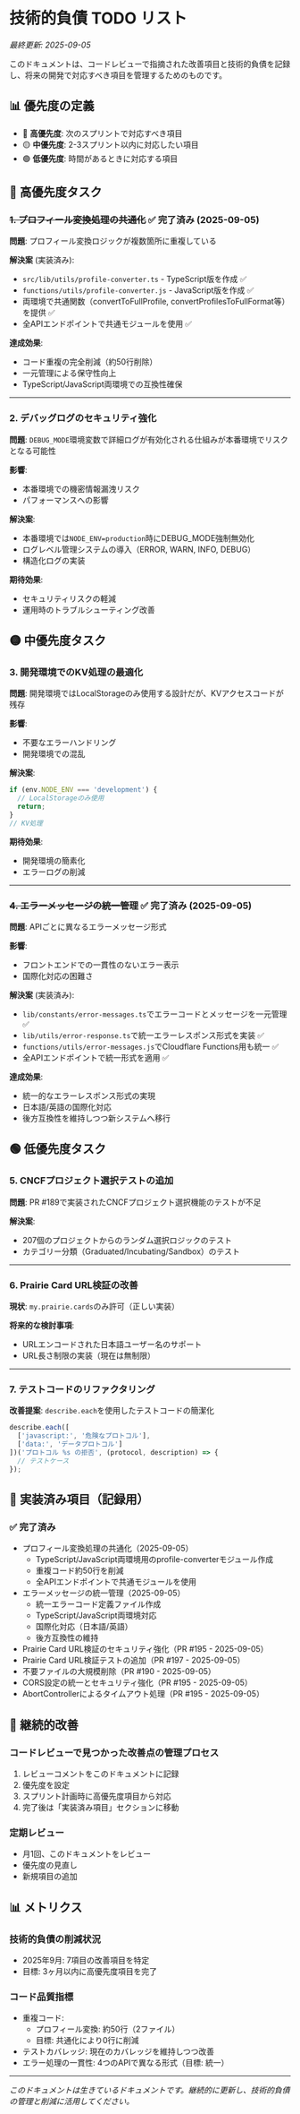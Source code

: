 # 技術的負債 TODO リスト

*最終更新: 2025-09-05*

このドキュメントは、コードレビューで指摘された改善項目と技術的負債を記録し、将来の開発で対応すべき項目を管理するためのものです。

## 📊 優先度の定義

- 🔴 **高優先度**: 次のスプリントで対応すべき項目
- 🟡 **中優先度**: 2-3スプリント以内に対応したい項目  
- 🟢 **低優先度**: 時間があるときに対応する項目

## 🔴 高優先度タスク

### ~~1. プロフィール変換処理の共通化~~ ✅ 完了済み (2025-09-05)
**問題**: プロフィール変換ロジックが複数箇所に重複している

**解決案** (実装済み):
- `src/lib/utils/profile-converter.ts` - TypeScript版を作成 ✅
- `functions/utils/profile-converter.js` - JavaScript版を作成 ✅
- 両環境で共通関数（convertToFullProfile, convertProfilesToFullFormat等）を提供 ✅
- 全APIエンドポイントで共通モジュールを使用 ✅

**達成効果**: 
- コード重複の完全削減（約50行削除）
- 一元管理による保守性向上
- TypeScript/JavaScript両環境での互換性確保

---

### 2. デバッグログのセキュリティ強化
**問題**: `DEBUG_MODE`環境変数で詳細ログが有効化される仕組みが本番環境でリスクとなる可能性

**影響**:
- 本番環境での機密情報漏洩リスク
- パフォーマンスへの影響

**解決案**:
- 本番環境では`NODE_ENV=production`時にDEBUG_MODE強制無効化
- ログレベル管理システムの導入（ERROR, WARN, INFO, DEBUG）
- 構造化ログの実装

**期待効果**:
- セキュリティリスクの軽減
- 運用時のトラブルシューティング改善

## 🟡 中優先度タスク

### 3. 開発環境でのKV処理の最適化
**問題**: 開発環境ではLocalStorageのみ使用する設計だが、KVアクセスコードが残存

**影響**:
- 不要なエラーハンドリング
- 開発環境での混乱

**解決案**:
```javascript
if (env.NODE_ENV === 'development') {
  // LocalStorageのみ使用
  return;
}
// KV処理
```

**期待効果**:
- 開発環境の簡素化
- エラーログの削減

---

### ~~4. エラーメッセージの統一管理~~ ✅ 完了済み (2025-09-05)
**問題**: APIごとに異なるエラーメッセージ形式

**影響**:
- フロントエンドでの一貫性のないエラー表示
- 国際化対応の困難さ

**解決案** (実装済み):
- `lib/constants/error-messages.ts`でエラーコードとメッセージを一元管理 ✅
- `lib/utils/error-response.ts`で統一エラーレスポンス形式を実装 ✅
- `functions/utils/error-messages.js`でCloudflare Functions用も統一 ✅
- 全APIエンドポイントで統一形式を適用 ✅

**達成効果**:
- 統一的なエラーレスポンス形式の実現
- 日本語/英語の国際化対応
- 後方互換性を維持しつつ新システムへ移行

## 🟢 低優先度タスク

### 5. CNCFプロジェクト選択テストの追加
**問題**: PR #189で実装されたCNCFプロジェクト選択機能のテストが不足

**解決案**:
- 207個のプロジェクトからのランダム選択ロジックのテスト
- カテゴリー分類（Graduated/Incubating/Sandbox）のテスト

---

### 6. Prairie Card URL検証の改善
**現状**: `my.prairie.cards`のみ許可（正しい実装）

**将来的な検討事項**:
- URLエンコードされた日本語ユーザー名のサポート
- URL長さ制限の実装（現在は無制限）

---

### 7. テストコードのリファクタリング
**改善提案**: `describe.each`を使用したテストコードの簡潔化

```typescript
describe.each([
  ['javascript:', '危険なプロトコル'],
  ['data:', 'データプロトコル']
])('プロトコル %s の拒否', (protocol, description) => {
  // テストケース
});
```

## 📝 実装済み項目（記録用）

### ✅ 完了済み
- プロフィール変換処理の共通化（2025-09-05）
  - TypeScript/JavaScript両環境用のprofile-converterモジュール作成
  - 重複コード約50行を削減
  - 全APIエンドポイントで共通モジュールを使用
- エラーメッセージの統一管理（2025-09-05）
  - 統一エラーコード定義ファイル作成
  - TypeScript/JavaScript両環境対応
  - 国際化対応（日本語/英語）
  - 後方互換性の維持
- Prairie Card URL検証のセキュリティ強化（PR #195 - 2025-09-05）
- Prairie Card URL検証テストの追加（PR #197 - 2025-09-05）
- 不要ファイルの大規模削除（PR #190 - 2025-09-05）
- CORS設定の統一とセキュリティ強化（PR #195 - 2025-09-05）
- AbortControllerによるタイムアウト処理（PR #195 - 2025-09-05）

## 🔄 継続的改善

### コードレビューで見つかった改善点の管理プロセス
1. レビューコメントをこのドキュメントに記録
2. 優先度を設定
3. スプリント計画時に高優先度項目から対応
4. 完了後は「実装済み項目」セクションに移動

### 定期レビュー
- 月1回、このドキュメントをレビュー
- 優先度の見直し
- 新規項目の追加

## 📊 メトリクス

### 技術的負債の削減状況
- 2025年9月: 7項目の改善項目を特定
- 目標: 3ヶ月以内に高優先度項目を完了

### コード品質指標
- 重複コード: 
  - プロフィール変換: 約50行（2ファイル）
  - 目標: 共通化により0行に削減
- テストカバレッジ: 現在のカバレッジを維持しつつ改善
- エラー処理の一貫性: 4つのAPIで異なる形式（目標: 統一）

---

*このドキュメントは生きているドキュメントです。継続的に更新し、技術的負債の管理と削減に活用してください。*